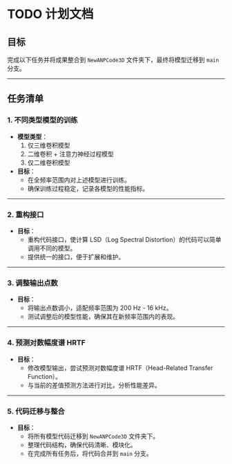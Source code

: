 # TODO 计划文档

## 目标

完成以下任务并将成果整合到 `NewANPCode3D` 文件夹下，最终将模型迁移到 `main` 分支。

---

## 任务清单

### 1. 不同类型模型的训练

- **模型类型**：
  1. 仅三维卷积模型
  2. 二维卷积 + 注意力神经过程模型
  3. 仅二维卷积模型
- **目标**：
  - 在全频率范围内对上述模型进行训练。
  - 确保训练过程稳定，记录各模型的性能指标。

---

### 2. 重构接口

- **目标**：
  - 重构代码接口，使计算 LSD（Log Spectral Distortion）的代码可以简单调用不同的模型。
  - 提供统一的接口，便于扩展和维护。

---

### 3. 调整输出点数

- **目标**：
  - 将输出点数调小，适配频率范围为 200 Hz - 16 kHz。
  - 测试调整后的模型性能，确保其在新频率范围内的表现。

---

### 4. 预测对数幅度谱 HRTF

- **目标**：
  - 修改模型输出，尝试预测对数幅度谱 HRTF（Head-Related Transfer Function）。
  - 与当前的差值预测方法进行对比，分析性能差异。

---

### 5. 代码迁移与整合

- **目标**：
  - 将所有模型代码迁移到 `NewANPCode3D` 文件夹下。
  - 整理代码结构，确保代码清晰、模块化。
  - 在完成所有任务后，将代码合并到 `main` 分支。
